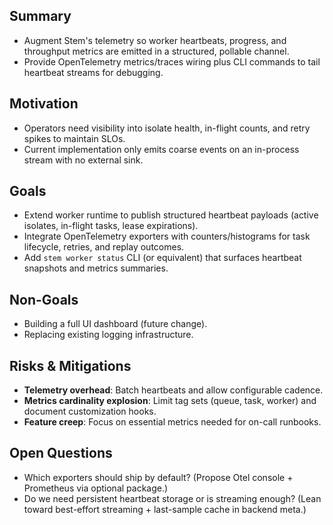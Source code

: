 ## Summary
- Augment Stem's telemetry so worker heartbeats, progress, and throughput metrics are emitted in a structured, pollable channel.
- Provide OpenTelemetry metrics/traces wiring plus CLI commands to tail heartbeat streams for debugging.

## Motivation
- Operators need visibility into isolate health, in-flight counts, and retry spikes to maintain SLOs.
- Current implementation only emits coarse events on an in-process stream with no external sink.

## Goals
- Extend worker runtime to publish structured heartbeat payloads (active isolates, in-flight tasks, lease expirations).
- Integrate OpenTelemetry exporters with counters/histograms for task lifecycle, retries, and replay outcomes.
- Add `stem worker status` CLI (or equivalent) that surfaces heartbeat snapshots and metrics summaries.

## Non-Goals
- Building a full UI dashboard (future change).
- Replacing existing logging infrastructure.

## Risks & Mitigations
- **Telemetry overhead**: Batch heartbeats and allow configurable cadence.
- **Metrics cardinality explosion**: Limit tag sets (queue, task, worker) and document customization hooks.
- **Feature creep**: Focus on essential metrics needed for on-call runbooks.

## Open Questions
- Which exporters should ship by default? (Propose Otel console + Prometheus via optional package.)
- Do we need persistent heartbeat storage or is streaming enough? (Lean toward best-effort streaming + last-sample cache in backend meta.)
